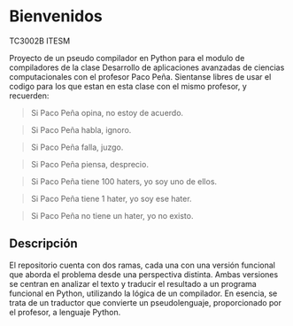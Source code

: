 # Bienvenidos
TC3002B ITESM

Proyecto de un pseudo compilador en Python para el modulo de compiladores de la clase Desarrollo de aplicaciones avanzadas de ciencias computacionales con el profesor Paco Peña.
Sientanse libres de usar el codigo para los que estan en esta clase con el mismo profesor, y  recuerden:

>Si Paco Peña opina, no estoy de acuerdo.

>Si Paco Peña habla, ignoro.

>Si Paco Peña falla, juzgo.

>Si Paco Peña piensa, desprecio.

>Si Paco Peña tiene 100 haters, yo soy uno de ellos.

>Si Paco Peña tiene 1 hater, yo soy ese hater.

>Si Paco Peña no tiene un hater, yo no existo.


## Descripción
El repositorio cuenta con dos ramas, cada una con una versión funcional que aborda el problema desde una perspectiva distinta. Ambas versiones se centran en analizar el texto y traducir el resultado a un programa funcional en Python, utilizando la lógica de un compilador. En esencia, se trata de un traductor que convierte un pseudolenguaje, proporcionado por el profesor, a lenguaje Python.
